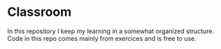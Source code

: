 
# Classroom
In this repository I keep my learning in a somewhat organized structure.
Code in this repo comes mainly from exercices and is free to use.

